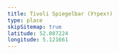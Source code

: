 ```yaml
---
title: Tivoli Spiegelbar (Утрехт)
type: place
skipSitemap: true
latitude: 52.087224
longitude: 5.121661
---
```

